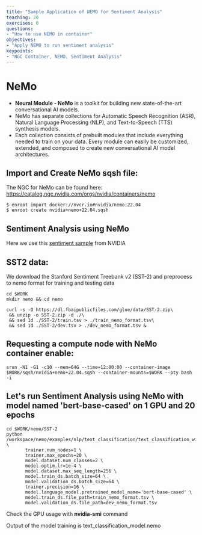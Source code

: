```yaml
---
title: "Sample Application of NEMO for Sentiment Analysis"
teaching: 20
exercises: 0
questions:
- "How to use NEMO in container"
objectives:
- "Apply NEMO to run sentiment analysis"
keypoints:
- "NGC Container, NEMO, Sentiment Analysis"
---
```


# NeMo

- **Neural Module - NeMo**  is a toolkit for building new state-of-the-art conversational AI models.
- NeMo has separate collections for Automatic Speech Recognition (ASR), Natural Language Processing (NLP), and Text-to-Speech (TTS) synthesis models.
- Each collection consists of prebuilt modules that include everything needed to train on your data. Every module can easily be customized, extended, and composed to create new conversational AI model architectures.

## Import and Create NeMo sqsh file:

The NGC for NeMo can be found here: https://catalog.ngc.nvidia.com/orgs/nvidia/containers/nemo

```
$ enroot import docker://nvcr.io#nvidia/nemo:22.04
$ enroot create nvidia+nemo+22.04.sqsh
```

## Sentiment Analysis using NeMo

Here we use this [sentiment sample](https://docs.nvidia.com/deeplearning/nemo/user-guide/docs/en/stable/nlp/text_classification.html) from NVIDIA

## SST2 data:

We download the Stanford Sentiment Treebank v2 (SST-2) and preprocess to nemo format for training and testing data

```
cd $WORK
mkdir nemo && cd nemo

curl -s -O https://dl.fbaipublicfiles.com/glue/data/SST-2.zip\
 && unzip -o SST-2.zip -d ./\
 && sed 1d ./SST-2/train.tsv > ./train_nemo_format.tsv\
 && sed 1d ./SST-2/dev.tsv > ./dev_nemo_format.tsv &
```

## Requesting a compute node with NeMo container enable:

```
srun -N1 -G1 -c10 --mem=64G --time=12:00:00 --container-image $WORK/sqsh/nvidia+nemo+22.04.sqsh --container-mounts=$WORK --pty bash -i
```

## Let's run Sentiment Analysis using NeMo with model named 'bert-base-cased' on 1 GPU and 20 epochs

```
cd $WORK/nemo/SST-2
python /workspace/nemo/examples/nlp/text_classification/text_classification_with_bert.py \ 
       trainer.num_nodes=1 \
       trainer.max_epochs=20 \
       model.dataset.num_classes=2 \
       model.optim.lr=1e-4 \
       model.dataset.max_seq_length=256 \
       model.train_ds.batch_size=64 \
       model.validation_ds.batch_size=64 \
       trainer.precision=16 \
       model.language_model.pretrained_model_name='bert-base-cased' \
       model.train_ds.file_path=train_nemo_format.tsv \
       model.validation_ds.file_path=dev_nemo_format.tsv
```       

Check the GPU usage with **nvidia-smi** command

Output of the model training is text_classification_model.nemo
